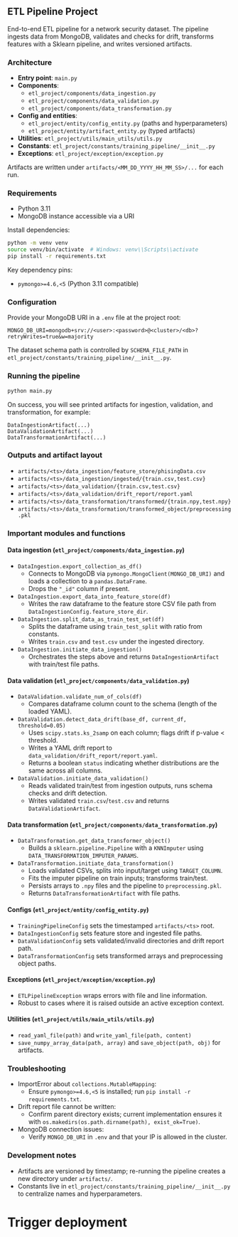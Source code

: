 ## ETL Pipeline Project

End-to-end ETL pipeline for a network security dataset. The pipeline ingests data from MongoDB, validates and checks for drift, transforms features with a Sklearn pipeline, and writes versioned artifacts.

### Architecture
- **Entry point**: `main.py`
- **Components**:
  - `etl_project/components/data_ingestion.py`
  - `etl_project/components/data_validation.py`
  - `etl_project/components/data_transformation.py`
- **Config and entities**:
  - `etl_project/entity/config_entity.py` (paths and hyperparameters)
  - `etl_project/entity/artifact_entity.py` (typed artifacts)
- **Utilities**: `etl_project/utils/main_utils/utils.py`
- **Constants**: `etl_project/constants/training_pipeline/__init__.py`
- **Exceptions**: `etl_project/exception/exception.py`

Artifacts are written under `artifacts/<MM_DD_YYYY_HH_MM_SS>/...` for each run.

### Requirements
- Python 3.11
- MongoDB instance accessible via a URI

Install dependencies:
```bash
python -m venv venv
source venv/bin/activate  # Windows: venv\\Scripts\\activate
pip install -r requirements.txt
```

Key dependency pins:
- `pymongo>=4.6,<5` (Python 3.11 compatible)

### Configuration
Provide your MongoDB URI in a `.env` file at the project root:
```env
MONGO_DB_URI=mongodb+srv://<user>:<password>@<cluster>/<db>?retryWrites=true&w=majority
```

The dataset schema path is controlled by `SCHEMA_FILE_PATH` in `etl_project/constants/training_pipeline/__init__.py`.

### Running the pipeline
```bash
python main.py
```

On success, you will see printed artifacts for ingestion, validation, and transformation, for example:
```text
DataIngestionArtifact(...)
DataValidationArtifact(...)
DataTransformationArtifact(...)
```

### Outputs and artifact layout
- `artifacts/<ts>/data_ingestion/feature_store/phisingData.csv`
- `artifacts/<ts>/data_ingestion/ingested/{train.csv,test.csv}`
- `artifacts/<ts>/data_validation/{train.csv,test.csv}`
- `artifacts/<ts>/data_validation/drift_report/report.yaml`
- `artifacts/<ts>/data_transformation/transformed/{train.npy,test.npy}`
- `artifacts/<ts>/data_transformation/transformed_object/preprocessing.pkl`

### Important modules and functions

#### Data ingestion (`etl_project/components/data_ingestion.py`)
- `DataIngestion.export_collection_as_df()`
  - Connects to MongoDB via `pymongo.MongoClient(MONGO_DB_URI)` and loads a collection to a `pandas.DataFrame`.
  - Drops the `"_id"` column if present.
- `DataIngestion.export_data_into_feature_store(df)`
  - Writes the raw dataframe to the feature store CSV file path from `DataIngestionConfig.feature_store_dir`.
- `DataIngestion.split_data_as_train_test_set(df)`
  - Splits the dataframe using `train_test_split` with ratio from constants.
  - Writes `train.csv` and `test.csv` under the ingested directory.
- `DataIngestion.initiate_data_ingestion()`
  - Orchestrates the steps above and returns `DataIngestionArtifact` with train/test file paths.

#### Data validation (`etl_project/components/data_validation.py`)
- `DataValidation.validate_num_of_cols(df)`
  - Compares dataframe column count to the schema (length of the loaded YAML).
- `DataValidation.detect_data_drift(base_df, current_df, threshold=0.05)`
  - Uses `scipy.stats.ks_2samp` on each column; flags drift if p-value < threshold.
  - Writes a YAML drift report to `data_validation/drift_report/report.yaml`.
  - Returns a boolean `status` indicating whether distributions are the same across all columns.
- `DataValidation.initiate_data_validation()`
  - Reads validated train/test from ingestion outputs, runs schema checks and drift detection.
  - Writes validated `train.csv`/`test.csv` and returns `DataValidationArtifact`.

#### Data transformation (`etl_project/components/data_transformation.py`)
- `DataTransformation.get_data_transformer_object()`
  - Builds a `sklearn.pipeline.Pipeline` with a `KNNImputer` using `DATA_TRANSFORMATION_IMPUTER_PARAMS`.
- `DataTransformation.initiate_data_transformation()`
  - Loads validated CSVs, splits into input/target using `TARGET_COLUMN`.
  - Fits the imputer pipeline on train inputs; transforms train/test.
  - Persists arrays to `.npy` files and the pipeline to `preprocessing.pkl`.
  - Returns `DataTransformationArtifact` with file paths.

#### Configs (`etl_project/entity/config_entity.py`)
- `TrainingPipelineConfig` sets the timestamped `artifacts/<ts>` root.
- `DataIngestionConfig` sets feature store and ingested file paths.
- `DataValidationConfig` sets validated/invalid directories and drift report path.
- `DataTransformationConfig` sets transformed arrays and preprocessing object paths.

#### Exceptions (`etl_project/exception/exception.py`)
- `ETLPipelineException` wraps errors with file and line information.
- Robust to cases where it is raised outside an active exception context.

#### Utilities (`etl_project/utils/main_utils/utils.py`)
- `read_yaml_file(path)` and `write_yaml_file(path, content)`
- `save_numpy_array_data(path, array)` and `save_object(path, obj)` for artifacts.

### Troubleshooting
- ImportError about `collections.MutableMapping`:
  - Ensure `pymongo>=4.6,<5` is installed; run `pip install -r requirements.txt`.
- Drift report file cannot be written:
  - Confirm parent directory exists; current implementation ensures it with `os.makedirs(os.path.dirname(path), exist_ok=True)`.
- MongoDB connection issues:
  - Verify `MONGO_DB_URI` in `.env` and that your IP is allowed in the cluster.

### Development notes
- Artifacts are versioned by timestamp; re-running the pipeline creates a new directory under `artifacts/`.
- Constants live in `etl_project/constants/training_pipeline/__init__.py` to centralize names and hyperparameters.


# Trigger deployment
